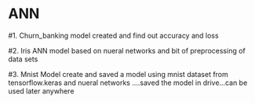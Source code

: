 # ANN

#1. Churn_banking 
       model created and find out accuracy and loss

#2. Iris ANN
      model based on nueral networks and bit of preprocessing of data sets
 
 #3. Mnist Model
      create and saved a model using mnist dataset from tensorflow.keras and nueral networks ....saved the model in drive...can be used later anywhere
     
